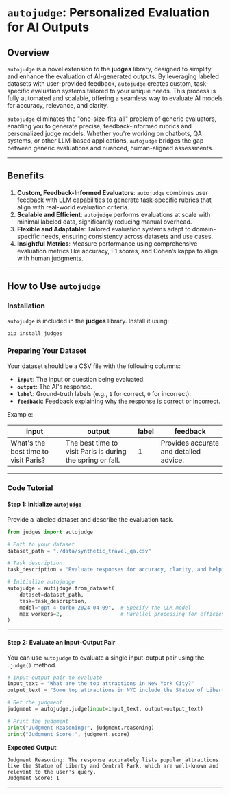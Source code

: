 # `autojudge`: Personalized Evaluation for AI Outputs  

## Overview  
`autojudge` is a novel extension to the **judges** library, designed to simplify and enhance the evaluation of AI-generated outputs. By leveraging labeled datasets with user-provided feedback, `autojudge` creates custom, task-specific evaluation systems tailored to your unique needs. This process is fully automated and scalable, offering a seamless way to evaluate AI models for accuracy, relevance, and clarity.  

`autojudge` eliminates the "one-size-fits-all" problem of generic evaluators, enabling you to generate precise, feedback-informed rubrics and personalized judge models. Whether you're working on chatbots, QA systems, or other LLM-based applications, `autojudge` bridges the gap between generic evaluations and nuanced, human-aligned assessments.

---

## Benefits  

1. **Custom, Feedback-Informed Evaluators**: `autojudge` combines user feedback with LLM capabilities to generate task-specific rubrics that align with real-world evaluation criteria.  
2. **Scalable and Efficient**: `autojudge` performs evaluations at scale with minimal labeled data, significantly reducing manual overhead.  
3. **Flexible and Adaptable**: Tailored evaluation systems adapt to domain-specific needs, ensuring consistency across datasets and use cases.  
4. **Insightful Metrics**: Measure performance using comprehensive evaluation metrics like accuracy, F1 scores, and Cohen’s kappa to align with human judgments.  

---

## How to Use `autojudge`  

### Installation  
`autojudge` is included in the **judges** library. Install it using:  
```bash
pip install judges
```  

### Preparing Your Dataset  
Your dataset should be a CSV file with the following columns:  
- **`input`**: The input or question being evaluated.  
- **`output`**: The AI's response.  
- **`label`**: Ground-truth labels (e.g., `1` for correct, `0` for incorrect).  
- **`feedback`**: Feedback explaining why the response is correct or incorrect.  

Example:  

| input                             | output                                                              | label | feedback                              |
|-----------------------------------|---------------------------------------------------------------------|-------|---------------------------------------|
| What's the best time to visit Paris? | The best time to visit Paris is during the spring or fall.          | 1     | Provides accurate and detailed advice. |

---

### Code Tutorial  

#### Step 1: Initialize `autojudge`  
Provide a labeled dataset and describe the evaluation task.  

```python
from judges import autojudge

# Path to your dataset
dataset_path = "./data/synthetic_travel_qa.csv"

# Task description
task_description = "Evaluate responses for accuracy, clarity, and helpfulness."

# Initialize autojudge
autojudge = autijduge.from_dataset(
    dataset=dataset_path,
    task=task_description,
    model="gpt-4-turbo-2024-04-09",  # Specify the LLM model
    max_workers=2,                   # Parallel processing for efficiency
)
```

---

#### Step 2: Evaluate an Input-Output Pair  
You can use `autojudge` to evaluate a single input-output pair using the `.judge()` method.  

```python
# Input-output pair to evaluate
input_text = "What are the top attractions in New York City?"
output_text = "Some top attractions in NYC include the Statue of Liberty and Central Park."

# Get the judgment
judgment = autojudge.judge(input=input_text, output=output_text)

# Print the judgment
print("Judgment Reasoning:", judgment.reasoning)
print("Judgment Score:", judgment.score)
```

**Expected Output**:  
```plaintext
Judgment Reasoning: The response accurately lists popular attractions like the Statue of Liberty and Central Park, which are well-known and relevant to the user's query.
Judgment Score: 1
```

---